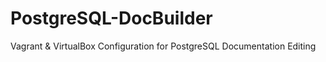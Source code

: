 # PostgreSQL-DocBuilder
Vagrant &amp; VirtualBox Configuration for PostgreSQL Documentation Editing

